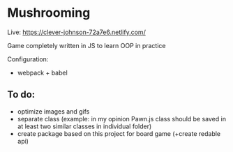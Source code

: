 # Mushrooming

Live: https://clever-johnson-72a7e6.netlify.com/

Game completely written in JS to learn OOP in practice

Configuration:

-   webpack + babel

## To do:

-   optimize images and gifs
-   separate class (example: in my opinion Pawn.js class should be saved in at least two similar classes in individual folder)
-   create package based on this project for board game (+create redable api)
